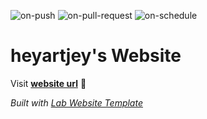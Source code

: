 
  ![on-push](../../actions/workflows/on-push.yaml/badge.svg)
  ![on-pull-request](../../actions/workflows/on-pull-request.yaml/badge.svg)
  ![on-schedule](../../actions/workflows/on-schedule.yaml/badge.svg)

  # heyartjey's Website

  Visit **[website url](#)** 🚀

  _Built with [Lab Website Template](https://greene-lab.gitbook.io/lab-website-template-docs)_
